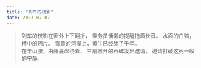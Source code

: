 ```yaml
---
title: "列车的枝影"
date: 2023-07-07
---
```


>列车的枝影在窗外上下翻折，
乘务员慵懒的提醒拖着长音。
水面的白鸭，杯中的药片。
青黄的河岸上，黄牛已经舔了千年。
<br>在半山腰，由藤蔓盘绕着，
三扇敞开的石碑发出邀请，
邀请打破这死一般的宁静。
